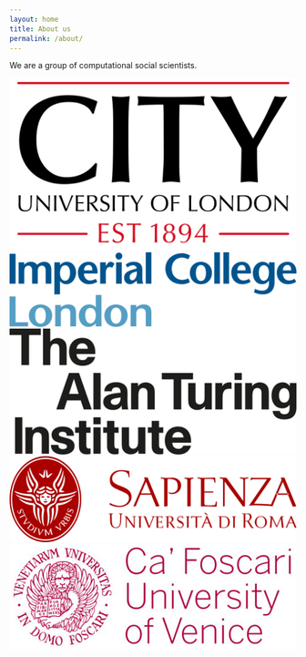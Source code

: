 ```yaml
---
layout: home
title: About us
permalink: /about/
---
```


We are a group of computational social scientists.

<div class="flexi flexi-5">
<div><img src="/assets/img/city-uni.jpg"></div>
<div><img src="/assets/img/imperial.png"></div>
<div><img src="/assets/img/turing.jpg"></div>
<div><img src="/assets/img/sapienza.png"></div>
<div><img src="/assets/img/cafoscari.jpg"></div>
</div>


